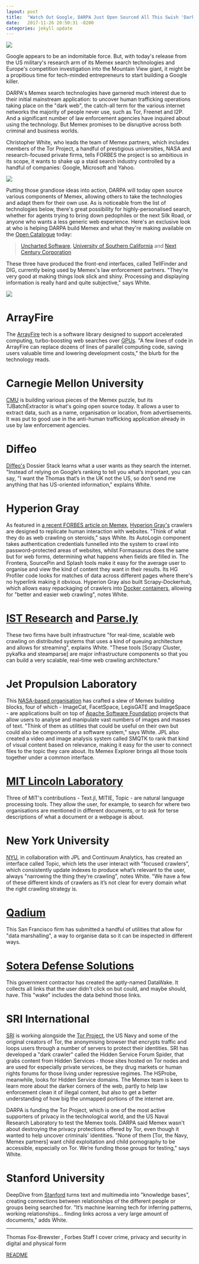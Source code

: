 ```yaml
---
layout: post
title:  "Watch Out Google, DARPA Just Open Sourced All This Swish 'Dark Web' Search Tech"
date:   2017-11-26 20:50:31 -0200
categories: jekyll update
---
```


![](https://blogs-images.forbes.com/thomasbrewster/files/2015/04/DIG1-e1429287668368-1940x1091.png)


Google appears to be an indomitable force. But, with today's release from the US military's research arm of its Memex search technologies and Europe's competition investigation into the Mountain View giant, it might be a propitious time for tech-minded entrepreneurs to start building a Google killer.

DARPA's Memex search technologies have garnered much interest due to their initial mainstream application: to uncover human trafficking operations taking place on the "dark web", the catch-all term for the various internet networks the majority of people never use, such as Tor, Freenet and I2P. And a significant number of law enforcement agencies have inquired about using the technology. But Memex promises to be disruptive across both criminal and business worlds.

Christopher White, who leads the team of Memex partners, which includes members of the Tor Project, a handful of prestigious universities, NASA and research-focused private firms, tells FORBES the project is so ambitious in its scope, it wants to shake up a staid search industry controlled by a handful of companies: Google, Microsoft and Yahoo.

![](https://blogs-images.forbes.com/thomasbrewster/files/2015/04/DIG2-1940x1285.jpg)

Putting those grandiose ideas into action, DARPA will today open source various components of Memex, allowing others to take the technologies and adapt them for their own use. As is noticeable from the list of technologies below, there's great possibility for highly-personalised search, whether for agents trying to bring down pedophiles or the next Silk Road, or anyone who wants a less generic web experience. Here's an exclusive look at who is helping DARPA build Memex and what they're making available on the [Open Catalogue](https://opencatalog.darpa.mil/) today:

>[Uncharted Software](https://uncharted.software/), [University of Southern California](https://www.usc.edu/) and [Next Century Corporation](https://nextcentury.com/)

These three have produced the front-end interfaces, called TellFinder and DIG, currently being used by Memex's law enforcement partners. "They’re very good at making things look slick and shiny. Processing and displaying information is really hard and quite subjective," says White.

![](https://blogs-images.forbes.com/thomasbrewster/files/2015/04/ApertureTiles_3_DrillDownDetails.jpg)

# ArrayFire

The [ArrayFire](https://arrayfire.com/) tech is a software library designed to support accelerated computing, turbo-boosting web searches over [GPUs](http://www.nvidia.com/object/what-is-gpu-computing.html). "A few lines of code in ArrayFire can replace dozens of lines of parallel computing code, saving users valuable time and lowering development costs," the blurb for the technology reads.

# Carnegie Mellon University

[CMU](https://www.cmu.edu/index.html) is building various pieces of the Memex puzzle, but its TJBatchExtractor is what's going open source today. It allows a user to extract data, such as a name, organisation or location, from advertisements. It was put to good use in the anti-human trafficking application already in use by law enforcement agencies.

# Diffeo

[Diffeo's](https://diffeo.com/) Dossier Stack learns what a user wants as they search the internet. "Instead of relying on Google’s ranking to tell you what’s important, you can say, "I want the Thomas that’s in the UK not the US, so don’t send me anything that has US-oriented information," explains White.

# Hyperion Gray

As featured in [a recent FORBES article on Memex](https://www.forbes.com/sites/thomasbrewster/2015/04/10/darpa-memex-search-going-open-source-check-it-out/), [Hyperion Gray's](http://www.hyperiongray.com/) crawlers are designed to replicate human interaction with websites. "Think of what they do as web crawling on steroids," says White. Its AutoLogin component takes authentication credentials funnelled into the system to crawl into password-protected areas of websites, whilst Formasaurus does the same but for web forms, determining what happens when fields are filled in. The Frontera, SourcePin and Splash tools make it easy for the average user to organise and view the kind of content they want in their results. Its HG Profiler code looks for matches of data across different pages where there's no hyperlink making it obvious. Hyperion Gray also built Scrapy-­Dockerhub, which allows easy repackaging of crawlers into [Docker containers](https://www.forbes.com/sites/benkepes/2015/03/05/aiming-to-leverage-dockers-growth-red-hat-launches-its-own-container-specific-os/#53827b399238), allowing for "better and easier web crawling", notes White.

# [IST Research](http://istresearch.com/) and [Parse.ly](https://www.parse.ly/)

These two firms have built infrastructure "for real-time, scalable web crawling on distributed systems that uses a kind of queuing architecture and allows for streaming", explains White. "These tools [Scrapy Cluster, pykafka and steamparse] are major infrastructure components so that you can build a very scalable, real-time web crawling architecture."

# Jet Propulsion Laboratory

This [NASA-based organisation](https://www.jpl.nasa.gov/) has crafted a slew of Memex building blocks, four of which - ImageCat, FacetSpace, LegisGATE and ImageSpace - are applications built on top of [Apache Software Foundation](https://www.apache.org/) projects that allow users to analyse and manipulate vast numbers of images and masses of text. "Think of them as utilities that could be useful on their own but could also be components of a software system," says White. JPL also created a video and image analysis system called SMQTK to rank that kind of visual content based on relevance, making it easy for the user to connect files to the topic they care about. Its Memex Explorer brings all those tools together under a common interface.

# [MIT Lincoln Laboratory](https://www.ll.mit.edu/)

Three of MIT's contributions - Text.jl, MITIE, Topic - are natural language processing tools. They allow the user, for example, to search for where two organisations are mentioned in different documents, or to ask for terse descriptions of what a document or a webpage is about.

# New York University

[NYU](http://www.nyu.edu/), in collaboration with JPL and Continuum Analytics, has created an interface called Topic, which lets the user interact with "focused crawlers", which consistently update indexes to produce what’s relevant to the user, always "narrowing the thing they’re crawling", notes White. "We have a few of these different kinds of crawlers as it’s not clear for every domain what the right crawling strategy is.

# [Qadium](https://qadium.com/)

This San Francisco firm has submitted a handful of utilities that allow for "data marshalling", a way to organise data so it can be inspected in different ways.

# [Sotera Defense Solutions](http://www.soteradefense.com/)

This government contractor has created the aptly-named DataWake. It collects all links that the user didn't click on but could, and maybe should, have. This "wake" includes the data behind those links.

# SRI International

[SRI](https://www.sri.com/) is working alongside the [Tor Project](https://www.torproject.org), the US Navy and some of the original creators of Tor, the anonymising browser that encrypts traffic and loops users through a number of servers to protect their identities. SRI has developed a "dark crawler" called the Hidden Service Forum Spider, that grabs content from Hidden Services - those sites hosted on Tor nodes and are used for especially private services, be they drug markets or human rights forums for those living under repressive regimes. The HSProbe, meanwhile, looks for Hidden Service domains. The Memex team is keen to learn more about the darker corners of the web, partly to help law enforcement clean it of illegal content, but also to get a better understanding of how big the unmapped portions of the internet are.

DARPA is funding the Tor Project, which is one of the most active supporters of privacy in the technological world, and the US Naval Research Laboratory to test the Memex tools. DARPA said Memex wasn't about destroying the privacy protections offered by Tor, even though it wanted to help uncover criminals' identities. "None of them [Tor, the Navy, Memex partners] want child exploitation and child pornography to be accessible, especially on Tor. We’re funding those groups for testing," says White.

# Stanford University

DeepDive from [Stanford](https://www.stanford.edu/) turns text and multimedia into "knowledge bases", creating connections between relationships of the different people or groups being searched for. "It’s machine learning tech for inferring patterns, working relationships... finding links across a very large amount of documents," adds White.

---

Thomas Fox-Brewster , Forbes Staff
I cover crime, privacy and security in digital and physical form

[README](https://www.forbes.com/sites/thomasbrewster/2015/04/17/darpa-nasa-and-partners-show-off-memex/#1bffc787378d)

